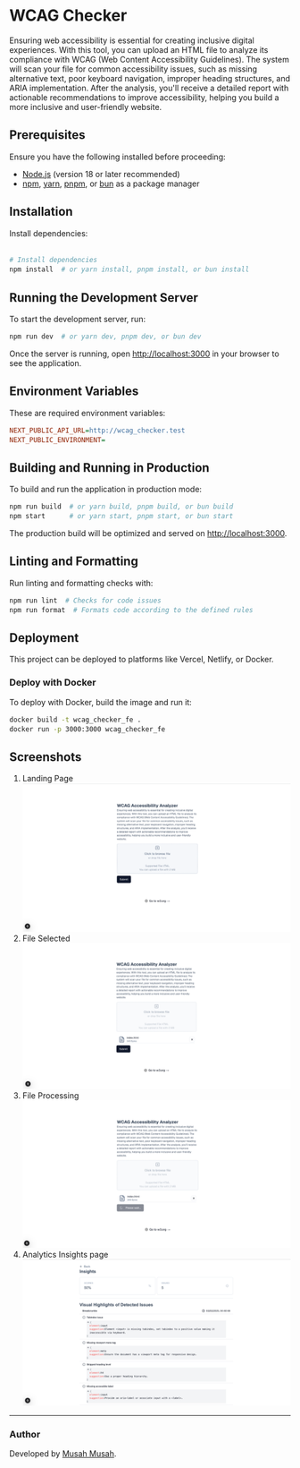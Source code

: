 # WCAG Checker

Ensuring web accessibility is essential for creating inclusive
digital experiences. With this tool, you can upload an HTML file
to analyze its compliance with WCAG (Web Content Accessibility
Guidelines). The system will scan your file for common
accessibility issues, such as missing alternative text, poor
keyboard navigation, improper heading structures, and ARIA
implementation. After the analysis, you&#39;ll receive a detailed
report with actionable recommendations to improve accessibility,
helping you build a more inclusive and user-friendly website.

## Prerequisites

Ensure you have the following installed before proceeding:

- [Node.js](https://nodejs.org/) (version 18 or later recommended)
- [npm](https://www.npmjs.com/), [yarn](https://yarnpkg.com/), [pnpm](https://pnpm.io/), or [bun](https://bun.sh/) as a package manager

## Installation

Install dependencies:

```bash

# Install dependencies
npm install  # or yarn install, pnpm install, or bun install
```

## Running the Development Server

To start the development server, run:

```bash
npm run dev  # or yarn dev, pnpm dev, or bun dev
```

Once the server is running, open [http://localhost:3000](http://localhost:3000) in your browser to see the application.

## Environment Variables

These are required environment variables:

```ini
NEXT_PUBLIC_API_URL=http://wcag_checker.test
NEXT_PUBLIC_ENVIRONMENT=
```

## Building and Running in Production

To build and run the application in production mode:

```bash
npm run build  # or yarn build, pnpm build, or bun build
npm start      # or yarn start, pnpm start, or bun start
```

The production build will be optimized and served on [http://localhost:3000](http://localhost:3000).

## Linting and Formatting

Run linting and formatting checks with:

```bash
npm run lint  # Checks for code issues
npm run format  # Formats code according to the defined rules
```

## Deployment

This project can be deployed to platforms like Vercel, Netlify, or Docker.

### Deploy with Docker

To deploy with Docker, build the image and run it:

```bash
docker build -t wcag_checker_fe .
docker run -p 3000:3000 wcag_checker_fe
```

## Screenshots

1. Landing Page
   ![img.png](img.png)
2. File Selected
   ![img_1.png](img_1.png)
3. File Processing
   ![img_2.png](img_2.png)
4. Analytics Insights page
   ![img_3.png](img_3.png)

---

### Author

Developed by [Musah Musah](https://github.com/musahmusah).
